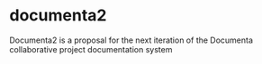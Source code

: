 # documenta2
Documenta2 is a proposal for the next iteration of the Documenta collaborative project documentation system
